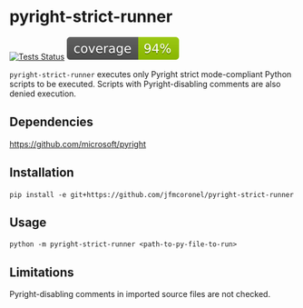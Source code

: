 # pyright-strict-runner

[![Tests Status](https://github.com/jfmcoronel/pyright-strict-runner/workflows/Tests/badge.svg?branch=main&event=push)](https://github.com/jfmcoronel/pyright-strict-runner/actions?query=workflow%3ATests+branch%3Amain+event%3Apush)
![Code Coverage](coverage.svg)

`pyright-strict-runner` executes only Pyright strict mode-compliant Python scripts to be executed. Scripts with Pyright-disabling comments are also denied execution.

## Dependencies

https://github.com/microsoft/pyright

## Installation

```
pip install -e git+https://github.com/jfmcoronel/pyright-strict-runner
```

## Usage

```
python -m pyright-strict-runner <path-to-py-file-to-run>
```

## Limitations

Pyright-disabling comments in imported source files are not checked.
